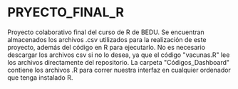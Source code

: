 # PRYECTO_FINAL_R
Proyecto colaborativo final del curso de R de BEDU.
Se encuentran almacenados los archivos .csv utilizados para la realización de este proyecto, además del código en R para ejecutarlo.
No es necesario descargar los archivos csv si no lo desea, ya que el código "vacunas.R" lee los archivos directamente del repositorio.
La carpeta "Códigos_Dashboard" contiene los archivos .R para correr nuestra interfaz en cualquier ordenador que tenga instalado R.
